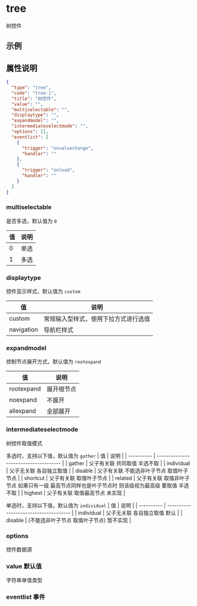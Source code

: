 # tree
树控件

## 示例

## 属性说明

```json
{
  "type": "tree",
  "code": "tree-1",
  "title": "树控件",
  "value": "",
  "multiselectable": "",
  "displaytype": "",
  "expandmodel": "",
  "intermediateselectmode": "",
  "options": [],
  "eventlist": [
    {
      "trigger": "onvaluechange",
      "handler": ""
    },
    {
      "trigger": "onload",
      "handler": ""
    }
  ]
}
```


### multiselectable
是否多选，默认值为 `0`

| 值          | 说明 |
| ----------- | ---- |
| 0           | 单选 |
| 1           | 多选 |

### displaytype
控件显示样式，默认值为 `custom`

| 值          | 说明                              |
| ----------- | --------------------------------- |
| custom      | 常规输入型样式，使用下拉方式进行选值 |
| navigation  | 导航栏样式                         |

### expandmodel
控制节点展开方式，默认值为 `rootexpand`

| 值         | 说明       |
| ---------- | --------- |
| rootexpand | 展开根节点 |
| noexpand   | 不展开     |
| allexpand  | 全部展开   |

### intermediateselectmode
树控件取值模式

多选时，支持以下值，默认值为 `gather`
| 值         | 说明                                  |
| ---------- | ------------------------------------- |
| gather     | 父子有关联 共同取值 半选不取            |
| individual | 父子无关联 各自独立取值                 |
| disable    | 父子有关联 不能选非叶子节点 取值叶子节点 |
| shortcut   | 父子有关联 取值叶子节点                 |
| related    | 父子有关联 取值非叶子节点 如果只有一级 最高节点同样也是叶子节点时 则该级视为最高级 要取值 半选不取 |
| highest    | 父子有关联 取值最高节点 未实现          |



单选时，支持以下值，默认值为 `individual`
| 值         | 说明                                  |
| ---------- | ------------------------------------- |
| individual | 父子无关联 各自独立取值 默认            |
| disable    | (不能选非叶子节点 取值叶子节点) 暂不实现 |

### options
控件数据源



### value 默认值
字符串单值类型

### eventlist 事件









